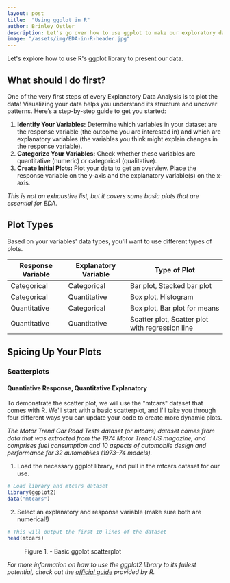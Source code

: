 ```yaml
---
layout: post
title:  "Using ggplot in R"
author: Brinley Ostler
description: Let's go over how to use ggplot to make our exploratory data analysis plots prettier in R.
image: "/assets/img/EDA-in-R-header.jpg"
--- 
```


<p class="intro"><span class="dropcap">L</span>et's explore how to use R's ggplot library to present our data.</p>


## What should I do first?
One of the very first steps of every Explanatory Data Analysis is to plot the data! Visualizing your data helps you understand its structure and uncover patterns. Here’s a step-by-step guide to get you started:
1. **Identify Your Variables:** Determine which variables in your dataset are the response variable (the outcome you are interested in) and which are explanatory variables (the variables you think might explain changes in the response variable).
2. **Categorize Your Variables:** Check whether these variables are quantitative (numeric) or categorical (qualitative).
3. **Create Initial Plots:** Plot your data to get an overview. Place the response variable on the y-axis and the explanatory variable(s) on the x-axis.

*This is not an exhaustive list, but it covers some basic plots that are essential for EDA.*


## Plot Types
Based on your variables' data types, you'll want to use different types of plots. 

| Response Variable        | Explanatory Variable     | Type of Plot |
| ------------------------ | ------------------------ | ------------ |
| Categorical              | Categorical              | Bar plot, Stacked bar plot       |
| Categorical              | Quantitative             | Box plot, Histogram       |
| Quantitative             | Categorical              | Box plot, Bar plot for means       |
| Quantitative             | Quantitative             | Scatter plot, Scatter plot with regression line       |


## Spicing Up Your Plots
### Scatterplots
#### Quantiative Response, Quantitative Explanatory
To demonstrate the scatter plot, we will use the "mtcars" dataset that comes with R. We'll start with a basic scatterplot, and I'll take you through four different ways you can update your code to create more dynamic plots.

*The Motor Trend Car Road Tests dataset (or mtcars) dataset comes from data that was extracted from the 1974 Motor Trend US magazine, and comprises fuel consumption and 10 aspects of automobile design and performance for 32 automobiles (1973–74 models).*

1. Load the necessary ggplot library, and pull in the mtcars dataset for our use.
```r
# Load library and mtcars dataset
library(ggplot2)
data("mtcars")
```

2. Select an explanatory and response variable (make sure both are numerical!)
```r
# This will output the first 10 lines of the dataset
head(mtcars)
```



<figure>
	<img src="{{site.url}}/{{site.baseurl}}/assets/img/touring.jpg" alt=""> 
	<figcaption>Figure 1. - Basic ggplot scatterplot</figcaption>
</figure>




*For more information on how to use the ggplot2 library to its fullest potential, check out the [official guide](https://ggplot2.tidyverse.org/) provided by R.* 

